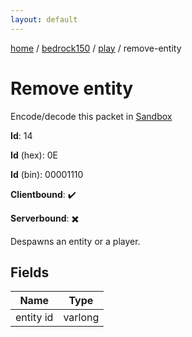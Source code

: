 ```yaml
---
layout: default
---
```


[home](/)  /  [bedrock150](/protocol/bedrock150)  /  [play](/protocol/bedrock150/play)  /  remove-entity

# Remove entity

Encode/decode this packet in [Sandbox](../../../sandbox/bedrock150#play.remove_entity)

**Id**: 14

**Id** (hex): 0E

**Id** (bin): 00001110

**Clientbound**: ✔️

**Serverbound**: ✖️

Despawns an entity or a player.

## Fields

Name | Type
---|---
entity id | varlong
